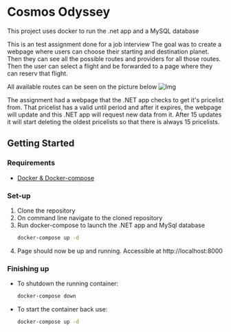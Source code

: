 # Cosmos Odyssey
This project uses docker to run the .net app and a MySQL database

This is an test assignment done for a job interview
The goal was to create a webpage where users can choose their starting and destination planet. Then they can see all the possible routes 
and providers for all those routes. Then the user can select a flight and be forwarded to a page where they can reserv that flight.

All available routes can be seen on the picture below
![Img](https://i.ibb.co/qpsM2LP/beb41fd47cb1a28e66ee3619083dc1a1.png)

The assignment had a webpage that the .NET app checks to get it's pricelist from. That pricelist has a valid until period and after it expires,
the webpage will update and this .NET app will request new data from it. After 15 updates it will start deleting the oldest pricelists so that there
is always 15 pricelists.

## Getting Started

### Requirements
* [Docker & Docker-compose](https://docs.docker.com/compose/install/) 
### Set-up
1. Clone the repository
2. On command line navigate to the cloned repository
3. Run docker-compose to launch the .NET app and MySql database
   ```sh
   docker-compose up -d
   ```
4. Page should now be up and running. Accessible at http://localhost:8000
 
### Finishing up
 * To shutdown the running container:
    ```sh
    docker-compose down
    ```
 * To start the container back use:
    ```sh
    docker-compose up -d
    ```
